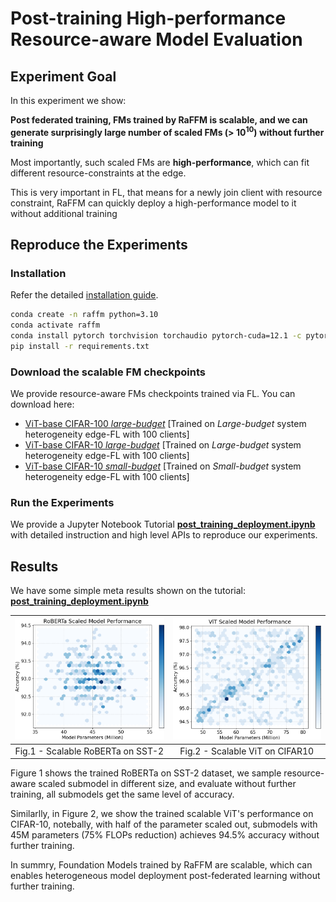 # Post-training High-performance Resource-aware Model Evaluation

## Experiment Goal

In this experiment we show:

**Post federated training, FMs trained by RaFFM is scalable, and we can generate surprisingly large number of scaled FMs (> $10^{10}$) without further training**

Most importantly, such scaled FMs are **high-performance**, which can fit different resource-constraints at the edge.

This is very important in FL, that means for a newly join client with resource constraint, RaFFM can quickly deploy a high-performance model to it without additional training

## Reproduce the Experiments

### Installation

Refer the detailed [installation guide](../../README.md).

```bash
conda create -n raffm python=3.10
conda activate raffm
conda install pytorch torchvision torchaudio pytorch-cuda=12.1 -c pytorch -c nvidia
pip install -r requirements.txt
```

### Download the scalable FM checkpoints

We provide resource-aware FMs checkpoints trained via FL. You can download here:

- [ViT-base CIFAR-100 _large-budget_](https://drive.google.com/drive/folders/1SnmA-K0etMGK8hLZVXJC0HNQbPbkPd0c?usp=sharing) [Trained on *Large-budget* system heterogeneity edge-FL with 100 clients]
- [ViT-base CIFAR-10 _large-budget_](https://drive.google.com/drive/folders/1gd_RHZYX-YSYk56dO2oo8wqqSIUD41vb?usp=sharing) [Trained on *Large-budget* system heterogeneity edge-FL with 100 clients]
- [ViT-base CIFAR-10 _small-budget_](https://drive.google.com/drive/folders/1_vOgDe8nj5NZ3fyBC3AaRfRsUGDbUAbH?usp=sharing) [Trained on *Small-budget* system heterogeneity edge-FL with 100 clients]

### Run the Experiments

We provide a Jupyter Notebook Tutorial **[post_training_deployment.ipynb](./post_training_deployment.ipynb)** with detailed instruction and high level APIs to reproduce our experiments.

## Results

We have some simple meta results shown on the tutorial: **[post_training_deployment.ipynb](./post_training_deployment.ipynb)**

| ![Performance vs Params](./figures/RoBERTa_performance_vs_params.png) | ![ViT Performance vs Params](./figures/vit_performance_vs_params.png) |
| :-------------------------------------------------------------------: | :-------------------------------------------------------------------: |
|                   Fig.1 - Scalable RoBERTa on SST-2                   |                    Fig.2 - Scalable ViT on CIFAR10                    |

Figure 1 shows the trained RoBERTa on SST-2 dataset, we sample resource-aware scaled submodel in different size, and evaluate without further training, all submodels get the same level of accuracy.

Similarlly, in Figure 2, we show the trained scalable ViT's performance on CIFAR-10, notebally, with half of the parameter scaled out, submodels with 45M parameters (75% FLOPs reduction) achieves 94.5% accuracy without further training.

In summry, Foundation Models trained by RaFFM are scalable, which can enables heterogeneous model deployment post-federated learning without further training.
